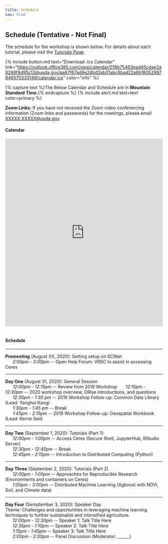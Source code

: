 ```yaml
---
title: Schedule
nav: true
---
```


## Schedule (Tentative - Not Final)

The schedule for the workshop is shown below. For details about each tutorial, please visit the [Tutorials Page](2-tutorials.md).

{% include button.md text="Download .ics Calendar" link="https://outlook.office365.com/owa/calendar/018b75463ead45cdae2a9288f8d95c13@usda.gov/aa87f67ad8e24bd3ab31abc8bad22a6b18052697946570333149/calendar.ics" color="info" %}

{% capture text %}The Below Calendar and Schedule are in **Mountain Standard Time.**{% endcapture %}
{% include alert.md text=text color=primary %}

**Zoom Links:** If you have not received the Zoom video conferencing information (Zoom links and passwords) for the meetings, please email XXXXX.XXXXX@usda.gov.

<div class="span9">
    <h4>Calendar</h4>
	<iframe src="https://outlook.office365.com/owa/calendar/018b75463ead45cdae2a9288f8d95c13@usda.gov/aa87f67ad8e24bd3ab31abc8bad22a6b18052697946570333149/calendar.html" style=" border-width:0 " width="100%" height="600" frameborder="0" scrolling="yes"></iframe>
</div><!--/span-->
<br>

#### Schedule

------
**Premeeting** (August XX, 2020): Getting setup on SCINet<br>
&nbsp;&nbsp;&nbsp;&nbsp;&nbsp;&nbsp;*2:00pm - 3:00pm* -- Open Help Forum: VRSC to assist in accessing Ceres<br>
 
------
**Day One** (August 31, 2020): General Session<br>
&nbsp;&nbsp;&nbsp;&nbsp;&nbsp;&nbsp;*12:00pm - 12:15pm* -- Review from 2019 Workshop
&nbsp;&nbsp;&nbsp;&nbsp;&nbsp;&nbsp;*12:15pm - 12:30pm* -- 2020 workshop overview, ORise introductions, and questions<br>
&nbsp;&nbsp;&nbsp;&nbsp;&nbsp;&nbsp;*12:30pm - 1:30 pm* -- 2019 Workshop Follow-up: Common Data Library (Lead: Yanghui Kang)<br>
&nbsp;&nbsp;&nbsp;&nbsp;&nbsp;&nbsp;*1:30pm - 1:45 pm* -- Break<br>
&nbsp;&nbsp;&nbsp;&nbsp;&nbsp;&nbsp;*1:45pm - 2:15pm* -- 2019 Workshop Follow-up: Geospatial Workbook (Lead: Kerrie Geil)

------
**Day Two** (September 1, 2020): Tutorials (Part 1): <br>
&nbsp;&nbsp;&nbsp;&nbsp;&nbsp;&nbsp;*12:00pm - 1:00pm* -- Access Ceres (Secure Shell, JupyterHub, RStudio Server)<br>
&nbsp;&nbsp;&nbsp;&nbsp;&nbsp;&nbsp;*12:30pm - 12:45pm* -- Break<br>
&nbsp;&nbsp;&nbsp;&nbsp;&nbsp;&nbsp;*12:45pm - 2:15pm* -- Introduction to Distributed Computing (Python)

------
**Day Three** (September 2, 2020): Tutorials (Part 2)<br>
&nbsp;&nbsp;&nbsp;&nbsp;&nbsp;&nbsp;*12:00pm - 1:00pm* -- Approaches for Reproducible Research (Environments and containers on Ceres)<br>
&nbsp;&nbsp;&nbsp;&nbsp;&nbsp;&nbsp;*1:00pm - 3:00pm* -- Distributed Machine Learning (Xgboost with NDVI, Soil, and Climate data)

------
**Day Four** (Semptember 3, 2020): Speaker Day<br>
*Theme*: Challenges and opportunities in leveraging machine learning techniques to further sustainable and intensified agriculture.<br>
&nbsp;&nbsp;&nbsp;&nbsp;&nbsp;&nbsp;*12:00pm - 12:30pm* -- Speaker 1: Talk Title Here<br>
&nbsp;&nbsp;&nbsp;&nbsp;&nbsp;&nbsp;*12:35pm - 1:10pm* -- Speaker 2: Talk Title Here<br>
&nbsp;&nbsp;&nbsp;&nbsp;&nbsp;&nbsp;*1:15pm - 1:45pm* -- Speaker 3: Talk Title Here<br>
&nbsp;&nbsp;&nbsp;&nbsp;&nbsp;&nbsp;*2:00pm - 2:30pm* -- Panel Discussion (Moderator: ______)
